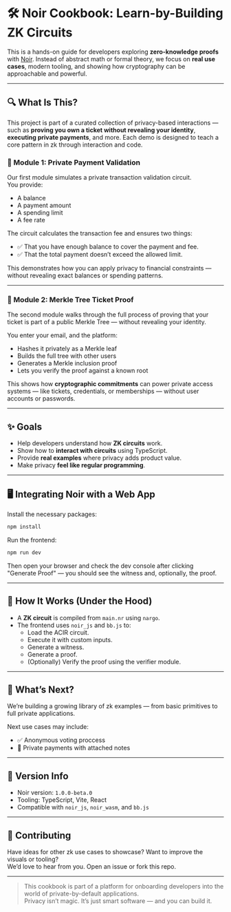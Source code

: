 # 🛠️ Noir Cookbook: Learn-by-Building ZK Circuits

This is a hands-on guide for developers exploring **zero-knowledge proofs** with [Noir](https://noir-lang.org). Instead of abstract math or formal theory, we focus on **real use cases**, modern tooling, and showing how cryptography can be approachable and powerful.

---

## 🔍 What Is This?

This project is part of a curated collection of privacy-based interactions — such as **proving you own a ticket without revealing your identity**, **executing private payments**, and more. Each demo is designed to teach a core pattern in zk through interaction and code.

### 🧩 Module 1: Private Payment Validation

Our first module simulates a private transaction validation circuit.  
You provide:

- A balance  
- A payment amount  
- A spending limit  
- A fee rate  

The circuit calculates the transaction fee and ensures two things:

- ✅ That you have enough balance to cover the payment and fee.  
- ✅ That the total payment doesn’t exceed the allowed limit.

This demonstrates how you can apply privacy to financial constraints — without revealing exact balances or spending patterns.

---

### 🌳 Module 2: Merkle Tree Ticket Proof

The second module walks through the full process of proving that your ticket is part of a public Merkle Tree — without revealing your identity.

You enter your email, and the platform:

- Hashes it privately as a Merkle leaf  
- Builds the full tree with other users  
- Generates a Merkle inclusion proof  
- Lets you verify the proof against a known root

This shows how **cryptographic commitments** can power private access systems — like tickets, credentials, or memberships — without user accounts or passwords.


---

## ✨ Goals

- Help developers understand how **ZK circuits** work.
- Show how to **interact with circuits** using TypeScript.
- Provide **real examples** where privacy adds product value.
- Make privacy **feel like regular programming**.

---


## 🖥️ Integrating Noir with a Web App

Install the necessary packages:

```bash
npm install
```

Run the frontend:

```bash
npm run dev
```

Then open your browser and check the dev console after clicking "Generate Proof" — you should see the witness and, optionally, the proof.

---

## 🧠 How It Works (Under the Hood)

- A **ZK circuit** is compiled from `main.nr` using `nargo`.
- The frontend uses `noir_js` and `bb.js` to:
  - Load the ACIR circuit.
  - Execute it with custom inputs.
  - Generate a witness.
  - Generate a proof.
  - (Optionally) Verify the proof using the verifier module.


---

## 🧭 What’s Next?

We’re building a growing library of zk examples — from basic primitives to full private applications.

Next use cases may include:

- ✅ Anonymous voting proccess
- 💸 Private payments with attached notes

---

## 🧵 Version Info

- Noir version: `1.0.0-beta.0`
- Tooling: TypeScript, Vite, React
- Compatible with `noir_js`, `noir_wasm`, and `bb.js`

---

## 👋 Contributing

Have ideas for other zk use cases to showcase? Want to improve the visuals or tooling?  
We’d love to hear from you. Open an issue or fork this repo.

---

> This cookbook is part of a platform for onboarding developers into the world of private-by-default applications.  
> Privacy isn’t magic. It’s just smart software — and you can build it.